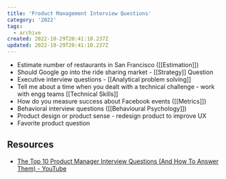 ```yaml
---
title: 'Product Management Interview Questions'
category: '2022'
tags:
  - archive
created: 2022-10-29T20:41:10.237Z
updated: 2022-10-29T20:41:10.237Z
---
```


- Estimate number of restaurants in San Francisco ([[Estimation]])
- Should Google go into the ride sharing market - [[Strategy]] Question
- Executive interview questions - [[Analytical problem solving]]
- Tell me about a time when you dealt with a technical challenge - work with engg teams [[Technical Skills]]
- How do you measure success about Facebook events ([[Metrics]])
- Behavioral interview questions ([[Behavioural Psychology]])
- Product design or product sense - redesign product to improve UX
- Favorite product question

## Resources

- [The Top 10 Product Manager Interview Questions (And How To Answer Them) - YouTube](https://www.youtube.com/watch?v=m-qyEDwB1tw)